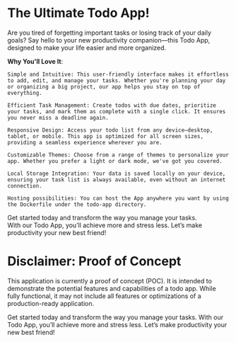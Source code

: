 # The Ultimate Todo App!

Are you tired of forgetting important tasks or losing track of your daily goals? Say hello to your new productivity companion—this Todo App, designed to make your life easier and more organized.

**Why You\'ll Love It**:

    Simple and Intuitive: This user-friendly interface makes it effortless to add, edit, and manage your tasks. Whether you're planning your day or organizing a big project, our app helps you stay on top of everything.

    Efficient Task Management: Create todos with due dates, prioritize your tasks, and mark them as complete with a single click. It ensures you never miss a deadline again.

    Responsive Design: Access your todo list from any device—desktop, tablet, or mobile. This app is optimized for all screen sizes, providing a seamless experience wherever you are.

    Customizable Themes: Choose from a range of themes to personalize your app. Whether you prefer a light or dark mode, we've got you covered.

    Local Storage Integration: Your data is saved locally on your device, ensuring your task list is always available, even without an internet connection.

    Hosting possibilities: You can host the App anywhere you want by using the Dockerfile under the todo-app directory.

Get started today and transform the way you manage your tasks.   
With our Todo App, you’ll achieve more and stress less. Let’s make productivity your new best friend!


# Disclaimer: Proof of Concept

This application is currently a proof of concept (POC). It is intended to demonstrate the potential features and capabilities of a todo app. While fully functional, it may not include all features or optimizations of a production-ready application.

Get started today and transform the way you manage your tasks. With our Todo App, you’ll achieve more and stress less. Let’s make productivity your new best friend!
